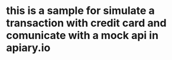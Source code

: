 # this is a sample for simulate a transaction with credit card and comunicate with a mock api in apiary.io
